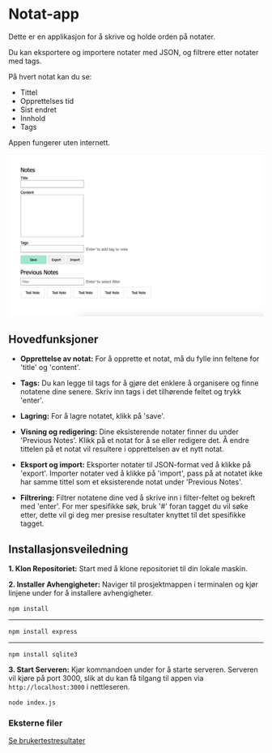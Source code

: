 # Notat-app

Dette er en applikasjon for å skrive og holde orden på notater.

Du kan eksportere og importere notater med JSON, og filtrere etter notater med tags.

På hvert notat kan du se:

- Tittel
- Opprettelses tid
- Sist endret
- Innhold
- Tags

Appen fungerer uten internett.

![Notat-app](assets/notat-app.jpg)

## Hovedfunksjoner

- **Opprettelse av notat:** For å opprette et notat, må du fylle inn feltene for 'title' og 'content'.

- **Tags:** Du kan legge til tags for å gjøre det enklere å organisere og finne notatene dine senere. Skriv inn tags i det tilhørende feltet og trykk 'enter'.

- **Lagring:** For å lagre notatet, klikk på 'save'.

- **Visning og redigering:** Dine eksisterende notater finner du under 'Previous Notes'. Klikk på et notat for å se eller redigere det. Å endre tittelen på et notat vil resultere i opprettelsen av et nytt notat.

- **Eksport og import:** Eksporter notater til JSON-format ved å klikke på 'export'. Importer notater ved å klikke på 'import', pass på at notatet ikke har samme tittel som et eksisterende notat under 'Previous Notes'.

- **Filtrering:** Filtrer notatene dine ved å skrive inn i filter-feltet og bekreft med 'enter'. For mer spesifikke søk, bruk '#' foran tagget du vil søke etter, dette vil gi deg mer presise resultater knyttet til det spesifikke tagget.

## Installasjonsveiledning

**1. Klon Repositoriet:** Start med å klone repositoriet til din lokale maskin.

**2. Installer Avhengigheter:** Naviger til prosjektmappen i terminalen og kjør linjene under for å installere avhengigheter.

    npm install

---

    npm install express

---

    npm install sqlite3

**3. Start Serveren:** Kjør kommandoen under for å starte serveren. Serveren vil kjøre på port 3000, slik at du kan få tilgang til appen via `http://localhost:3000` i nettleseren.

    node index.js

### Eksterne filer

[Se brukertestresultater](assets/brukertest.pdf)
